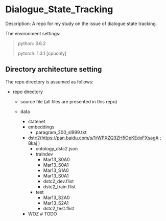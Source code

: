 # Dialogue_State_Tracking
Description: A repo for my study on the issue of  dialogue state tracking.

The environment settings:

> python: 3.6.2
>
> pytorch: 1.3.1 [cpuonly]

## Directory architecture setting
The repo directory is assumed as follows:
- repo directory
  - source file (all files are presented in this repo)
  
  - data
    - statenet
    - embeddings
      - paragram_300_sl999.txt
    - dstc2(https://pan.baidu.com/s/1rWPXZQ3ZH5OpKEdxFXsagA ; 8kaj )
      - ontology_dstc2.json
      - traindev
        - Mar13_S0A0
        - Mar13_S0A1
        - Mar13_S1A0
        - Mar13_S0A1
        - dstc2_dev.flist
        - dstc2_train.flist
      - test
        - Mar13_S2A0
        - Mar13_S2A1
        - dstc2_test.flist
    - WOZ # TODO
    
    
